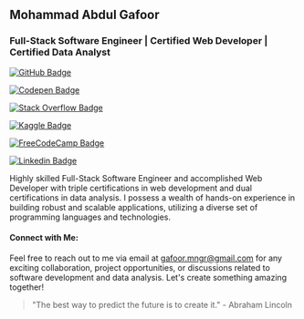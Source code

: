 ## Mohammad Abdul Gafoor

### Full-Stack Software Engineer | Certified Web Developer | Certified Data Analyst

[![GitHub Badge](https://img.shields.io/badge/GitHub_abdul-1432-181717?style=flat&logo=github)](https://github.com/abdul-1432)

[![Codepen Badge](https://img.shields.io/badge/Codepen_abdul-1432-181717?style=flat&logo=Codepen)](https://codepen.io/abdul-1432)

[![Stack Overflow Badge](https://img.shields.io/badge/Stack%20Overflow-mohammad_abdul_gafoor-orange?style=flat&logo=stackoverflow)](https://stackoverflow.com/users/21841229/mohammad-abdul-gafoor)

[![Kaggle Badge](https://img.shields.io/badge/Kaggle-abdulgafoormd-20BEFF?style=flat&logo=kaggle)](https://www.kaggle.com/abdulgafoormd)

[![FreeCodeCamp Badge](https://img.shields.io/badge/FreeCodeCamp-abdul_1432-0A0A0A?style=flat&logo=freecodecamp)](https://www.freecodecamp.org/abdul_1432)

[![Linkedin Badge](https://img.shields.io/badge/linkedin-connect_abdul-20BEFF?style=flat&logo=linkedin)](https://www.linkedin.com/in/connect-abdul/)

Highly skilled Full-Stack Software Engineer and accomplished Web Developer with triple certifications in web development and dual certifications in data analysis. I possess a wealth of hands-on experience in building robust and scalable applications, utilizing a diverse set of programming languages and technologies.

#### Connect with Me:

Feel free to reach out to me via email at [gafoor.mngr@gmail.com](mailto:gafoor.mngr@gmail.com) for any exciting collaboration, project opportunities, or discussions related to software development and data analysis. Let's create something amazing together!

> "The best way to predict the future is to create it." - Abraham Lincoln
